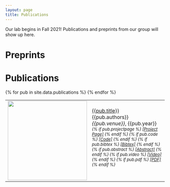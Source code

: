 ```yaml
---
layout: page
title: Publications
---
```


Our lab begins in Fall 2021! Publications and preprints from our group will show up here.

# Preprints

# Publications

<script>
function showhide(d) {
  var x = document.getElementById(d);
  if (x.style.display === "none") {
    x.style.display = "block";
  } else {
    x.style.display = "none";
  }
}
</script>

<!-- <script type="text/javascript">
  function copyDiv(d1, d2){
    var firstDivContent = document.getElementById(d1);
    var secondDivContent = document.getElementById(d2);
    secondDivContent.innerHTML = firstDivContent.innerHTML;
  }
</script> -->

<div id="bib2" style="display:none">
    <blockquote>
        <pre>Test</pre>
    </blockquote>
</div>

<!-- <div id="diverickson2020assistive" class="pubInfo"></div> -->
<div id="div2" class="pubInfo"></div>

<script type="text/javascript">
function myFunction(myMessage) {
    alert(myMessage);
}
</script>

<table cellpadding="10" width="100%">
{% for pub in site.data.publications %}
    <tr>
        <td width="250" height="100">
            <img src="{{pub.image}}" img width="250">
            <!--{% if pub.note %}
                <img src="{{ pub.image }}" img width="250">
            {% else %}
                <img src="" img width="250">
            {% endif %}-->
        </td>
        <td><a href="{{pub.pdf}}">{{pub.title}}</a><br>
            {{pub.authors}}<br>
            <div>
                <em>{{pub.venue}}</em>, {{pub.year}}
                <div style="font-size:small">
                    <em>
                        {% if pub.projectpage %}
                            <a href="{{pub.projectpage}}">[Project Page]</a>
                        {% endif %}
                        {% if pub.code %}
                            <a href="{{pub.code}}">[Code]</a>
                        {% endif %}
                        {% if pub.bibtex %}
                            <!--<a href="javascript:copy(div{{pub.id}},bib{{pub.id}})">[Bibtex]</a>-->
                            <!--<a href="javascript:showhide(bib{{pub.id}})">[Bibtex]</a>-->
                            <!--<a href="javascript:copyDiv('bib{{pub.id}}','div{{pub.id}}')">[Bibtex]</a>-->
                            <!--<a href="javascript:copyDiv('bib2','div2')">[Bibtex]</a>-->
                            <!--<a href="javascript:alert('You clicked!')">My link</a>-->
                            <!--<a href="javascript:myFunction('You clicked!')">My link</a>-->
                            <!-- <a href="javascript:showhide('bib2')">Bib2</a> -->
                            <a href="javascript:showhide('bib{{pub.id}}')">[Bibtex]</a>
                        {% endif %}
                        {% if pub.abstract %}
                            <a href="javascript:copy('div{{pub.id}}','abs{{pub.id}}')">[Abstract]</a>
                            <!--<a href="javascript:showhide(abs{{pub.id}})">[Abstract]</a>-->
                            <!--<a href="javascript:copy(div2,bib2)">[Bibtex]</a>-->
                            <!--<a href="javascript:alert('{{pub.id}}')">My link</a>-->
                        {% endif %}
                        {% if pub.video %}
                            <a href="{{pub.video}}">[Video]</a>
                        {% endif %}
                        {% if pub.pdf %}
                            <a href="{{pub.pdf}}">[PDF]</a>
                        {% endif %}
                    </em>
                </div>
                <div id="div{{pub.id}}" class="pubInfo"></div>
                <!--<div id="div2" class="pubInfo"></div>-->
            </div>
            <div id="bib{{pub.id}}" style="display:none">
                {% ```
                pub.bibtex
                ``` %}
                <!--<blockquote>
                    <pre>{{pub.bibtex}}</pre>
                </blockquote>-->
            </div>
            <div id="abs{{pub.id}}" style="display:none">
                <blockquote>
                    {{pub.abstract}}
                </blockquote>
            </div>
            <br>
        </td>
    </tr>
{% endfor %}
</table>


